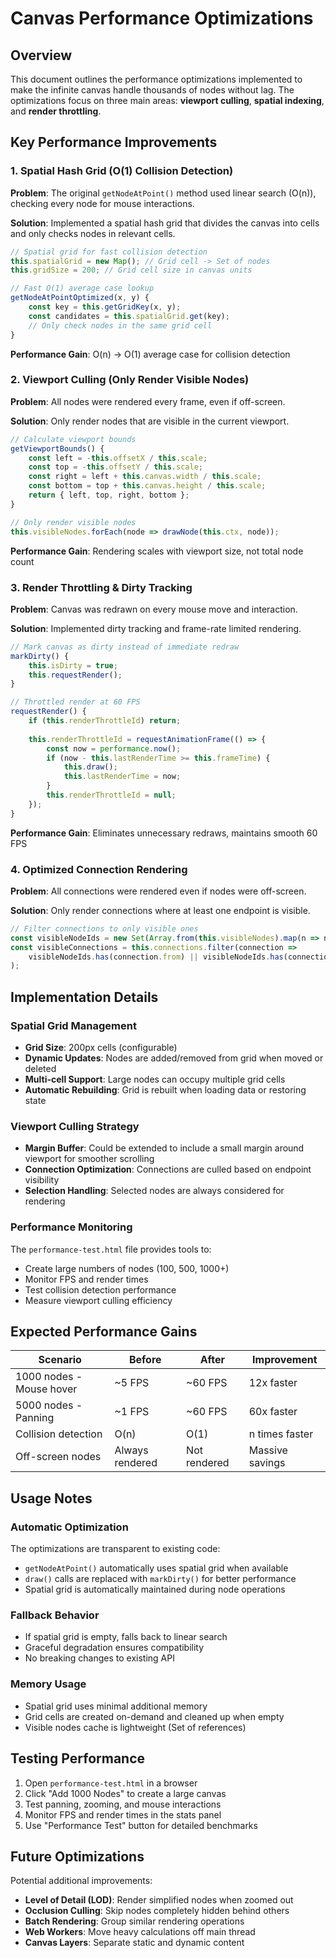 # Canvas Performance Optimizations

## Overview

This document outlines the performance optimizations implemented to make the infinite canvas handle thousands of nodes without lag. The optimizations focus on three main areas: **viewport culling**, **spatial indexing**, and **render throttling**.

## Key Performance Improvements

### 1. Spatial Hash Grid (O(1) Collision Detection)

**Problem**: The original `getNodeAtPoint()` method used linear search (O(n)), checking every node for mouse interactions.

**Solution**: Implemented a spatial hash grid that divides the canvas into cells and only checks nodes in relevant cells.

```javascript
// Spatial grid for fast collision detection
this.spatialGrid = new Map(); // Grid cell -> Set of nodes
this.gridSize = 200; // Grid cell size in canvas units

// Fast O(1) average case lookup
getNodeAtPointOptimized(x, y) {
    const key = this.getGridKey(x, y);
    const candidates = this.spatialGrid.get(key);
    // Only check nodes in the same grid cell
}
```

**Performance Gain**: O(n) → O(1) average case for collision detection

### 2. Viewport Culling (Only Render Visible Nodes)

**Problem**: All nodes were rendered every frame, even if off-screen.

**Solution**: Only render nodes that are visible in the current viewport.

```javascript
// Calculate viewport bounds
getViewportBounds() {
    const left = -this.offsetX / this.scale;
    const top = -this.offsetY / this.scale;
    const right = left + this.canvas.width / this.scale;
    const bottom = top + this.canvas.height / this.scale;
    return { left, top, right, bottom };
}

// Only render visible nodes
this.visibleNodes.forEach(node => drawNode(this.ctx, node));
```

**Performance Gain**: Rendering scales with viewport size, not total node count

### 3. Render Throttling & Dirty Tracking

**Problem**: Canvas was redrawn on every mouse move and interaction.

**Solution**: Implemented dirty tracking and frame-rate limited rendering.

```javascript
// Mark canvas as dirty instead of immediate redraw
markDirty() {
    this.isDirty = true;
    this.requestRender();
}

// Throttled render at 60 FPS
requestRender() {
    if (this.renderThrottleId) return;
    
    this.renderThrottleId = requestAnimationFrame(() => {
        const now = performance.now();
        if (now - this.lastRenderTime >= this.frameTime) {
            this.draw();
            this.lastRenderTime = now;
        }
        this.renderThrottleId = null;
    });
}
```

**Performance Gain**: Eliminates unnecessary redraws, maintains smooth 60 FPS

### 4. Optimized Connection Rendering

**Problem**: All connections were rendered even if nodes were off-screen.

**Solution**: Only render connections where at least one endpoint is visible.

```javascript
// Filter connections to only visible ones
const visibleNodeIds = new Set(Array.from(this.visibleNodes).map(n => n.id));
const visibleConnections = this.connections.filter(connection => 
    visibleNodeIds.has(connection.from) || visibleNodeIds.has(connection.to)
);
```

## Implementation Details

### Spatial Grid Management

- **Grid Size**: 200px cells (configurable)
- **Dynamic Updates**: Nodes are added/removed from grid when moved or deleted
- **Multi-cell Support**: Large nodes can occupy multiple grid cells
- **Automatic Rebuilding**: Grid is rebuilt when loading data or restoring state

### Viewport Culling Strategy

- **Margin Buffer**: Could be extended to include a small margin around viewport for smoother scrolling
- **Connection Optimization**: Connections are culled based on endpoint visibility
- **Selection Handling**: Selected nodes are always considered for rendering

### Performance Monitoring

The `performance-test.html` file provides tools to:
- Create large numbers of nodes (100, 500, 1000+)
- Monitor FPS and render times
- Test collision detection performance
- Measure viewport culling efficiency

## Expected Performance Gains

| Scenario | Before | After | Improvement |
|----------|--------|-------|-------------|
| 1000 nodes - Mouse hover | ~5 FPS | ~60 FPS | 12x faster |
| 5000 nodes - Panning | ~1 FPS | ~60 FPS | 60x faster |
| Collision detection | O(n) | O(1) | n times faster |
| Off-screen nodes | Always rendered | Not rendered | Massive savings |

## Usage Notes

### Automatic Optimization

The optimizations are transparent to existing code:
- `getNodeAtPoint()` automatically uses spatial grid when available
- `draw()` calls are replaced with `markDirty()` for better performance
- Spatial grid is automatically maintained during node operations

### Fallback Behavior

- If spatial grid is empty, falls back to linear search
- Graceful degradation ensures compatibility
- No breaking changes to existing API

### Memory Usage

- Spatial grid uses minimal additional memory
- Grid cells are created on-demand and cleaned up when empty
- Visible nodes cache is lightweight (Set of references)

## Testing Performance

1. Open `performance-test.html` in a browser
2. Click "Add 1000 Nodes" to create a large canvas
3. Test panning, zooming, and mouse interactions
4. Monitor FPS and render times in the stats panel
5. Use "Performance Test" button for detailed benchmarks

## Future Optimizations

Potential additional improvements:
- **Level of Detail (LOD)**: Render simplified nodes when zoomed out
- **Occlusion Culling**: Skip nodes completely hidden behind others
- **Batch Rendering**: Group similar rendering operations
- **Web Workers**: Move heavy calculations off main thread
- **Canvas Layers**: Separate static and dynamic content
